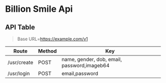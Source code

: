 Billion Smile Api
=
## API Table
>Base URL=https://example.com/v1

Route | Method | Key |
------|--------|-----|
/usr/create| POST | name, gender, dob, email, password,imageb64
/usr/login | POST | email,password
